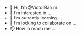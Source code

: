 - 👋 Hi, I’m @VictorBaruni
- 👀 I’m interested in ...
- 🌱 I’m currently learning ...
- 💞️ I’m looking to collaborate on ...
- 📫 How to reach me ...

<!---
VictorBaruni/VictorBaruni is a ✨ special ✨ repository because its `README.md` (this file) appears on your GitHub profile.
You can click the Preview link to take a look at your changes.
--->
